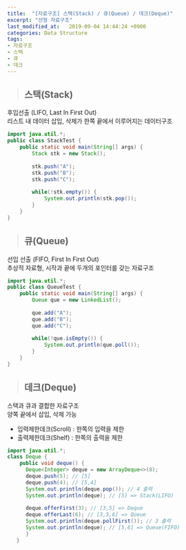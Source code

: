 ```yaml
---
title:  "[자료구조] 스택(Stack) / 큐(Queue) / 데크(Deque)"
excerpt: "선형 자료구조"
last_modified_at:   2019-09-04 14:44:24 +0900
categories: Data Structure
tags:
- 자료구조
- 스택
- 큐
- 데크
---
```


>## 스택(Stack)  
  
후입선출 (LIFO, Last In First Out)  
리스트 내 데이터 삽입, 삭제가 한쪽 끝에서 이루어지는 데이터구조  
  
```java 
import java.util.*;
public class StackTest {
    public static void main(String[] args) {
        Stack stk = new Stack();
        
        stk.push("A");
        stk.push("B");
        stk.push("C");
                
        while(!stk.empty()) {
            System.out.println(stk.pop());
        }
    }
}

```
  
>## 큐(Queue)  
  
선입 선출 (FIFO, First In First Out)  
추상적 자료형, 시작과 끝에 두개의 포인터를 갖는 자료구조   
   
```java  
import java.util.*;
public class QueueTest {
    public static void main(String[] args) {
        Queue que = new LinkedList();
        
        que.add("A");
        que.add("B");
        que.add("C");
        
        while(!que.isEmpty()) {
            System.out.println(que.poll());
        }
    }
}
```
    
>## 데크(Deque)  
  
스택과 큐과 결합한 자료구조  
양쪽 끝에서 삽입, 삭제 가능  
- 입력제한데크(Scroll) : 한쪽의 입력을 제한  
- 출력제한데크(Shelf) : 한쪽의 출력을 제한  
  
  
```java 
import java.util.*;
class Deque {
    public void deque() {
      Deque<Integer> deque = new ArrayDeque<>(8);
      deque.push(5); // [5] 
      deque.push(4); // [5,4] 
      System.out.println(deque.pop()); // 4 출력 
      System.out.println(deque); // [5] => Stack(LIFO)
      
      deque.offerFirst(3); // [3,5] => Deque
      deque.offerLast(6); // [3,5,6] => Queue
      System.out.println(deque.pollFirst()); // 3 출력
      System.out.println(deque); // [5,6] => Queue(FIFO)
      }
   }
```
